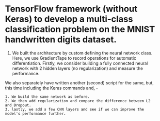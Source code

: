 # TensorFlow framework (without Keras) to develop a multi-class classification problem on the MNIST handwritten digits dataset.
1. We built the architecture by custom defining the neural network class. Here, we use GradientTape to record operations for automatic differentiation. Firstly, we consider building a fully connected neural network with 2 hidden layers (no regularization) and measure the performance.

We also separately have written another (second) script for the same, but, this time including the Keras commands and, -

	1. We build the same network as before.
	2. We then add regularization and compare the difference between L2 and Dropout.
	3. lastly, we add a few CNN layers and see if we can improve the model's performance further.  
